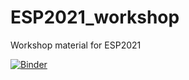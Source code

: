 # ESP2021_workshop
Workshop material for ESP2021

[![Binder](https://mybinder.org/badge_logo.svg)](https://mybinder.org/v2/gh/LandscapeGeoinformatics/ESP2021_workshop/HEAD?filepath=index.ipynb)
